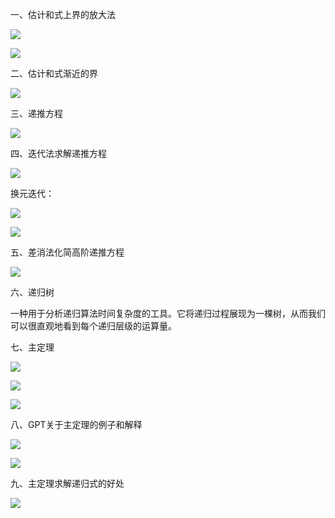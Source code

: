 一、估计和式上界的放大法

![](https://vip2.loli.io/2023/10/07/9Pwbd5BeKgnYNx8.webp)

![](https://vip2.loli.io/2023/10/07/Fe6OcRN5tkQoBYa.webp)

二、估计和式渐近的界

![](https://vip2.loli.io/2023/10/10/vIqYH9EwR5ZXGBn.webp)

三、递推方程

![](https://vip2.loli.io/2023/10/08/uZBpOvzyRdcHP3w.webp)

四、迭代法求解递推方程

![](https://vip2.loli.io/2023/10/08/skRA1wnxT6j4zbO.webp)

换元迭代：

![](https://vip2.loli.io/2023/10/08/zQilIHXUyxbJAFo.webp)

![](https://vip2.loli.io/2023/10/08/pQN2ubw7fo9qAWP.webp)

五、差消法化简高阶递推方程

![](https://vip2.loli.io/2023/10/08/DE7le4UTyStkKdM.webp)

六、递归树

一种用于分析递归算法时间复杂度的工具。它将递归过程展现为一棵树，从而我们可以很直观地看到每个递归层级的运算量。

七、主定理

![](https://vip2.loli.io/2023/10/08/7kz9HBWcAXSp5Cq.webp)

![](https://vip2.loli.io/2023/10/08/nhPGlHZvkRtm7sN.webp)

![](https://vip2.loli.io/2023/10/08/XxfuCA6r75LgD3J.webp)

八、GPT关于主定理的例子和解释

![](https://vip2.loli.io/2023/10/08/6uElqAiWzo9yTDj.webp)

![](https://vip2.loli.io/2023/10/08/O7yHrFV4Rph3AnC.webp)


九、主定理求解递归式的好处

![](https://vip2.loli.io/2023/10/08/t1SaiH6lWqzoZDu.webp)